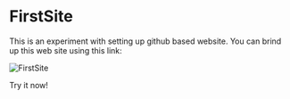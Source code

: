 # FirstSite
This is an experiment with setting up github based website.  You can brind up this web site using this link:

![FirstSite](https://davidhsmith.github.io/FirstSite)

Try it now!
